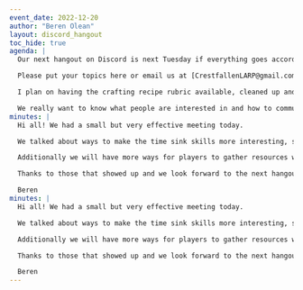 ```yaml
---
event_date: 2022-12-20
author: "Beren Olean"
layout: discord_hangout
toc_hide: true
agenda: |
  Our next hangout on Discord is next Tuesday if everything goes according to plan and we are wondering what people will be interested in discussing!  I would love a more structured plan moving forward.

  Please put your topics here or email us at [CrestfallenLARP@gmail.com](mailto:CrestfallenLARP@gmail.com)

  I plan on having the crafting recipe rubric available, cleaned up and condensed info for the weapon construction section, and guidelines for the blaster/firearms section.

  We really want to know what people are interested in and how to communicate multiple playstyles available.
minutes: |
  Hi all! We had a small but very effective meeting today.

  We talked about ways to make the time sink skills more interesting, some items we should better clarify, and the importance of making NPCing enjoyable and worthwhile.

  Additionally we will have more ways for players to gather resources with the gathering/harvesting skills.

  Thanks to those that showed up and we look forward to the next hangout (hopefully in two weeks).

  Beren
minutes: |
  Hi all! We had a small but very effective meeting today.

  We talked about ways to make the time sink skills more interesting, some items we should better clarify, and the importance of making NPCing enjoyable and worthwhile.

  Additionally we will have more ways for players to gather resources with the gathering/harvesting skills.

  Thanks to those that showed up and we look forward to the next hangout (hopefully in two weeks).

  Beren
---
```




